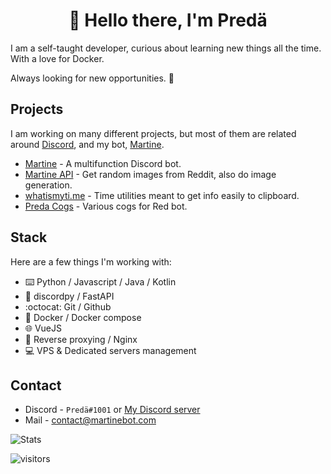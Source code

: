<h1 align="center">👋 Hello there, I'm Predä</h1>

I am a self-taught developer, curious about learning new things all the time. With a love for Docker.

Always looking for new opportunities. 👀

## Projects

I am working on many different projects, but most of them are related around [Discord](https://discord.com), and my bot, [Martine](https://martinebot.com).

- [Martine](https://martinebot.com) - A multifunction Discord bot.
- [Martine API](https://api.martinebot.com) - Get random images from Reddit, also do image generation.
- [whatismyti.me](https://whatismyti.me) - Time utilities meant to get info easily to clipboard.
- [Preda Cogs](https://github.com/PredaaA/predacogs) - Various cogs for Red bot.

## Stack

Here are a few things I'm working with:

- ⌨️ Python / Javascript / Java / Kotlin
- 🐍 discordpy / FastAPI
- :octocat: Git / Github
- 🐳 Docker / Docker compose
- 🌐 VueJS
- 📡 Reverse proxying / Nginx
- 💻 VPS & Dedicated servers management

## Contact

- Discord - `Predä#1001` or [My Discord server](https://discord.gg/R6puN8Z)
- Mail - contact@martinebot.com

![Stats](https://github-readme-stats.vercel.app/api?username=PredaaA&show_icons=true&count_private=true&theme=synthwave)

![visitors](https://visitor-badge.glitch.me/badge?page_id=PredaaA/PredaaA)
